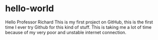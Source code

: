 # hello-world

Hello Professor Richard
This is my first project on GitHub, this is the first time I ever try Github for this kind of stuff.
This is taking me a lot of time because of my very poor and unstable internet connection.
